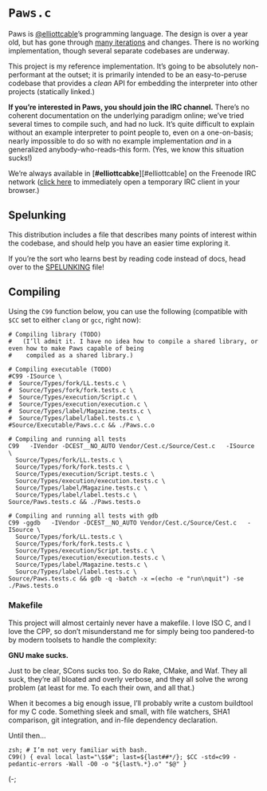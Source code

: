 `Paws.c`
========
Paws is [@elliottcable][]’s programming language. The design is over a year old, but has gone through
[many iterations][Strata] and changes. There is no working implementation, though several separate codebases are
underway.

This project is my reference implementation. It’s going to be absolutely non-performant at the outset; it is
primarily intended to be an easy-to-peruse codebase that provides a *clean* API for embedding the interpreter
into other projects (statically linked.)

**If you’re interested in Paws, you should join the IRC channel.** There’s no coherent documentation on the
underlying paradigm online; we’ve tried several times to compile such, and had no luck. It’s quite difficult to
explain without an example interpreter to point people to, even on a one-on-basis; nearly impossible to do so
with no example implementation *and* in a generalized anybody-who-reads-this form. (Yes, we know this situation
sucks!)

We’re always available in [**#elliottcabke**][#elliottcable] on the Freenode IRC network ([click here][webchat]
to immediately open a temporary IRC client in your browser.)

  [@elliottcable]: http://twitter.com/elliottcable
  [strata]: https://github.com/Paws/Paws.c/wiki/Strata
  [#Paws.Nucleus]: irc://chat.freenode.net/#elliottcable
  [webchat]: http://webchat.freenode.net?channels=%23elliottcable

Spelunking
----------
This distribution includes a file that describes many points of interest within the codebase, and should help you
have an easier time exploring it.

If you’re the sort who learns best by reading code instead of docs, head over to the [SPELUNKING][] file!

  [SPELUNKING]: /elliottcable/Paws.c/blob/Master/SPELUNKING.markdown

Compiling
---------
Using the `C99` function below, you can use the following (compatible with `$CC` set to either `clang` or `gcc`,
right now):
    
    # Compiling library (TODO)
    #   (I’ll admit it. I have no idea how to compile a shared library, or even how to make Paws capable of being
    #    compiled as a shared library.)
    
    # Compiling executable (TODO)
    #C99 -ISource \
    #  Source/Types/fork/LL.tests.c \
    #  Source/Types/fork/fork.tests.c \
    #  Source/Types/execution/Script.c \
    #  Source/Types/execution/execution.c \
    #  Source/Types/label/Magazine.tests.c \
    #  Source/Types/label/label.tests.c \
    #Source/Executable/Paws.c.c && ./Paws.c.o
    
    # Compiling and running all tests
    C99   -IVendor -DCEST__NO_AUTO Vendor/Cest.c/Source/Cest.c   -ISource \
      Source/Types/fork/LL.tests.c \
      Source/Types/fork/fork.tests.c \
      Source/Types/execution/Script.tests.c \
      Source/Types/execution/execution.tests.c \
      Source/Types/label/Magazine.tests.c \
      Source/Types/label/label.tests.c \
    Source/Paws.tests.c && ./Paws.tests.o
    
    # Compiling and running all tests with gdb
    C99 -ggdb   -IVendor -DCEST__NO_AUTO Vendor/Cest.c/Source/Cest.c   -ISource \
      Source/Types/fork/LL.tests.c \
      Source/Types/fork/fork.tests.c \
      Source/Types/execution/Script.tests.c \
      Source/Types/execution/execution.tests.c \
      Source/Types/label/Magazine.tests.c \
      Source/Types/label/label.tests.c \
    Source/Paws.tests.c && gdb -q -batch -x =(echo -e "run\nquit") -se ./Paws.tests.o
    
### Makefile
This project will almost certainly never have a makefile. I love ISO C, and I love the CPP, so don’t
misunderstand me for simply being too pandered-to by modern toolsets to handle the complexity:

**GNU make sucks.**

Just to be clear, SCons sucks too. So do Rake, CMake, and Waf. They all suck, they’re all bloated and overly
verbose, and they all solve the wrong problem (at least for me. To each their own, and all that.)

When it becomes a big enough issue, I’ll probably write a custom buildtool for my C code. Something sleek and
small, with file watchers, SHA1 comparison, git integration, and in-file dependency declaration.

Until then…
    
    zsh; # I’m not very familiar with bash.
    C99() { eval local last="\$$#"; last=${last##*/}; $CC -std=c99 -pedantic-errors -Wall -O0 -o "${last%.*}.o" "$@" }
    
(-;
